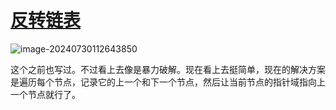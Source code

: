 # [反转链表](https://leetcode.cn/problems/reverse-linked-list/description/)

![image-20240730112643850](https://md-wind.oss-cn-nanjing.aliyuncs.com/md/202407301126045.png)

这个之前也写过。不过看上去像是暴力破解。现在看上去挺简单，现在的解决方案是遍历每个节点，记录它的上一个和下一个节点，然后让当前节点的指针域指向上一个节点就行了。
